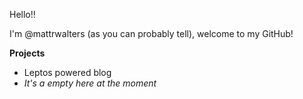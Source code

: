 Hello!!

I'm @mattrwalters (as you can probably tell), welcome to my GitHub!

**Projects**
- Leptos powered blog
- _It's a empty here at the moment_